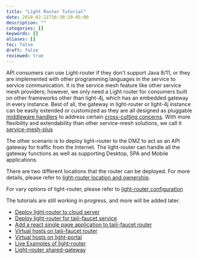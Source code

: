 ```yaml
---
title: "Light Router Tutorial"
date: 2018-02-11T16:30:29-05:00
description: ""
categories: []
keywords: []
aliases: []
toc: false
draft: false
reviewed: true
---
```


API consumers can use Light-router if they don't support Java 8/11, or they are implemented with other programming languages in the service to service communication. It is the service mesh feature like other service mesh providers; however, we only need a Light router for consumers built on other frameworks other than light-4j, which has an embedded gateway in every instance. Best of all, the gateway in light-router or light-4j instance can be easily extended or customized as they are all designed as pluggable [middleware handlers](/architecture/middleware-handler/) to address certain [cross-cutting concerns](/concern/). With more flexibility and extendability than other service-mesh solutions, we call it [service-mesh-plus](/architecture/service-mesh-plus/)

The other scenario is to deploy light-router to the DMZ to act as an API gateway for traffic from the Internet. The light-router can handle all the gateway functions as well as supporting Desktop, SPA and Mobile applications. 


There are two different locations that the router can be deployed. For more details, please refer to [light-router location and ownership][].

For vary options of light-router, please refer to [light-router configuration][] 

The tutorials are still working in progress, and more will be added later.


- [Deploy light-router to cloud server](/tutorial/common/discovery/router/)
- [Deploy light-router for taiji-faucet service](/tutorial/router/taiji-faucet/)
- [Add a react single page application to taiji-faucet router](/tutorial/router/router-spa/)
- [Virtual hosts on taiji-faucet router](/tutorial/router/virtual-host/)
- [Virtual hosts on light-portal](/tutorial/router/light-portal/)
- [Live Examples of light-router](/tutorial/router/live-example/)
- [Light-router shared-gateway](/tutorial/router/shared-gateway/)

[light-router location and ownership]: /service/router/location-ownership/
[light-router configuration]: /service/router/configuration/

